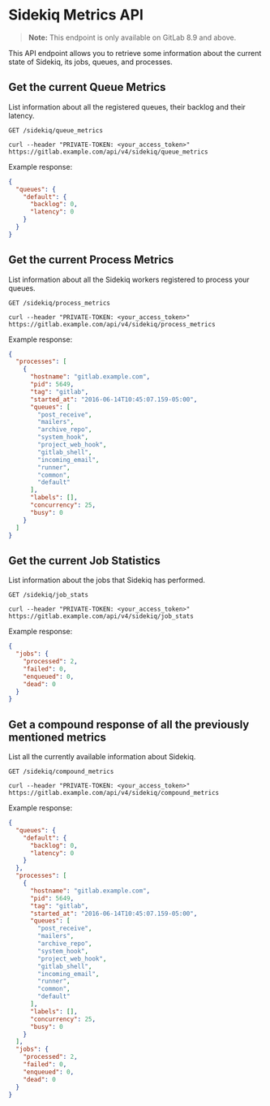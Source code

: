 # Sidekiq Metrics API

>**Note:** This endpoint is only available on GitLab 8.9 and above.

This API endpoint allows you to retrieve some information about the current state
of Sidekiq, its jobs, queues, and processes.

## Get the current Queue Metrics

List information about all the registered queues, their backlog and their
latency.

```
GET /sidekiq/queue_metrics
```

```shell
curl --header "PRIVATE-TOKEN: <your_access_token>" https://gitlab.example.com/api/v4/sidekiq/queue_metrics
```

Example response:

```json
{
  "queues": {
    "default": {
      "backlog": 0,
      "latency": 0
    }
  }
}
```

## Get the current Process Metrics

List information about all the Sidekiq workers registered to process your queues.

```
GET /sidekiq/process_metrics
```

```shell
curl --header "PRIVATE-TOKEN: <your_access_token>" https://gitlab.example.com/api/v4/sidekiq/process_metrics
```

Example response:

```json
{
  "processes": [
    {
      "hostname": "gitlab.example.com",
      "pid": 5649,
      "tag": "gitlab",
      "started_at": "2016-06-14T10:45:07.159-05:00",
      "queues": [
        "post_receive",
        "mailers",
        "archive_repo",
        "system_hook",
        "project_web_hook",
        "gitlab_shell",
        "incoming_email",
        "runner",
        "common",
        "default"
      ],
      "labels": [],
      "concurrency": 25,
      "busy": 0
    }
  ]
}
```

## Get the current Job Statistics

List information about the jobs that Sidekiq has performed.

```
GET /sidekiq/job_stats
```

```shell
curl --header "PRIVATE-TOKEN: <your_access_token>" https://gitlab.example.com/api/v4/sidekiq/job_stats
```

Example response:

```json
{
  "jobs": {
    "processed": 2,
    "failed": 0,
    "enqueued": 0,
    "dead": 0
  }
}
```

## Get a compound response of all the previously mentioned metrics

List all the currently available information about Sidekiq.

```
GET /sidekiq/compound_metrics
```

```shell
curl --header "PRIVATE-TOKEN: <your_access_token>" https://gitlab.example.com/api/v4/sidekiq/compound_metrics
```

Example response:

```json
{
  "queues": {
    "default": {
      "backlog": 0,
      "latency": 0
    }
  },
  "processes": [
    {
      "hostname": "gitlab.example.com",
      "pid": 5649,
      "tag": "gitlab",
      "started_at": "2016-06-14T10:45:07.159-05:00",
      "queues": [
        "post_receive",
        "mailers",
        "archive_repo",
        "system_hook",
        "project_web_hook",
        "gitlab_shell",
        "incoming_email",
        "runner",
        "common",
        "default"
      ],
      "labels": [],
      "concurrency": 25,
      "busy": 0
    }
  ],
  "jobs": {
    "processed": 2,
    "failed": 0,
    "enqueued": 0,
    "dead": 0
  }
}
```
